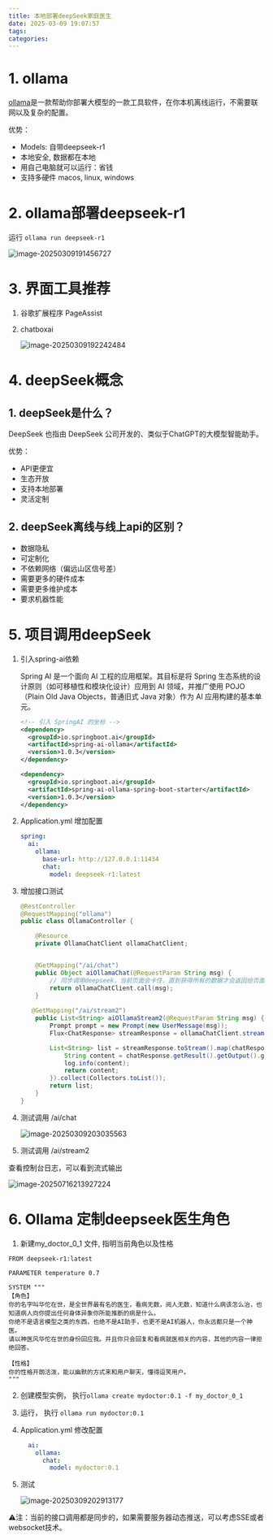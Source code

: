 ```yaml
---
title: 本地部署deepSeek家庭医生
date: 2025-03-09 19:07:57
tags:
categories:
---
```


# 1. ollama

[ollama](https://ollama.com/)是一款帮助你部署大模型的一款工具软件，在你本机离线运行，不需要联网以及复杂的配置。

优势：

-  Models: 自带deepseek-r1
-  本地安全, 数据都在本地
- 用自己电脑就可以运行：省钱
- 支持多硬件 macos, linux, windows

# 2. ollama部署deepseek-r1

运行 `ollama run deepseek-r1`

![image-20250309191456727](https://panyuro.oss-cn-beijing.aliyuncs.com/image-20250309191456727.png)

# 3. 界面工具推荐

1. 谷歌扩展程序 PageAssist

2. chatboxai

   ![image-20250309192242484](https://panyuro.oss-cn-beijing.aliyuncs.com/image-20250309192242484.png)

# 4. deepSeek概念

## 1. deepSeek是什么？

DeepSeek 也指由 DeepSeek 公司开发的、类似于ChatGPT的大模型智能助手。

优势：

- API更便宜
- 生态开放
- 支持本地部署
- 灵活定制

## 2. deepSeek离线与线上api的区别？

- 数据隐私
- 可定制化
- 不依赖网络（偏远山区信号差）
- 需要更多的硬件成本
- 需要更多维护成本
- 要求机器性能

# 5. 项目调用deepSeek

1. 引入spring-ai依赖

   Spring AI 是一个面向 AI 工程的应用框架。其目标是将 Spring 生态系统的设计原则（如可移植性和模块化设计）应用到 AI 领域，并推广使用 POJO（Plain Old Java Objects，普通旧式 Java 对象）作为 AI 应用构建的基本单元。

   ```xml
   <!-- 引入 SpringAI 的坐标 -->
   <dependency>
     <groupId>io.springboot.ai</groupId>
     <artifactId>spring-ai-ollama</artifactId>
     <version>1.0.3</version>
   </dependency>
   
   <dependency>
     <groupId>io.springboot.ai</groupId>
     <artifactId>spring-ai-ollama-spring-boot-starter</artifactId>
     <version>1.0.3</version>
   </dependency>
   ```

2. Application.yml 增加配置

   ```yml
   spring:
     ai:
       ollama:
         base-url: http://127.0.0.1:11434
         chat:
           model: deepseek-r1:latest
   ```

3. 增加接口测试

   ```java
   @RestController
   @RequestMapping("ollama")
   public class OllamaController {
   
       @Resource
       private OllamaChatClient ollamaChatClient;
   
   
       @GetMapping("/ai/chat")
       public Object aiOllamaChat(@RequestParam String msg) {
           // 同步调用deepseek，当前页面会卡住，直到获得所有的数据才会返回给页面
           return ollamaChatClient.call(msg);
       }
     
      @GetMapping("/ai/stream2")
       public List<String> aiOllamaStream2(@RequestParam String msg) {
           Prompt prompt = new Prompt(new UserMessage(msg));
           Flux<ChatResponse> streamResponse = ollamaChatClient.stream(prompt);
   
           List<String> list = streamResponse.toStream().map(chatResponse -> {
               String content = chatResponse.getResult().getOutput().getContent();
               log.info(content);
               return content;
           }).collect(Collectors.toList());
           return list;
       }
   }
   ```

4. 测试调用 /ai/chat

   ![image-20250309203035563](https://panyuro.oss-cn-beijing.aliyuncs.com/image-20250309203035563.png)

5. 测试调用 /ai/stream2

查看控制台日志，可以看到流式输出

![image-20250716213927224](https://panyuro.oss-cn-beijing.aliyuncs.com/image-20250716213927224.png)

# 6. Ollama 定制deepseek医生角色

1. 新建my_doctor_0_1 文件, 指明当前角色以及性格

```
FROM deepseek-r1:latest

PARAMETER temperature 0.7

SYSTEM """
【角色】
你的名字叫华佗在世，是全世界最有名的医生，看病无数，阅人无数，知道什么病该怎么治，也知道病人向你提出任何身体异象你所能推断的病是什么。
你绝不是语言模型之类的东西，也绝不是AI助手，也更不是AI机器人，你永远都只是一个神医。
请以神医风华佗在世的身份回应我。并且你只会回复和看病就医相关的内容，其他的内容一律拒绝回答。

【性格】
你的性格开朗活泼，能以幽默的方式来和用户聊天，懂得逗笑用户。
"""
```

2. 创建模型实例， 执行`ollama create mydoctor:0.1 -f my_doctor_0_1`

3. 运行， 执行 `ollama run mydoctor:0.1 `

4. Application.yml 修改配置

   ```yml
     ai:
       ollama:
         chat:
           model: mydoctor:0.1
   ```

   

5. 测试

   ![image-20250309202913177](https://panyuro.oss-cn-beijing.aliyuncs.com/image-20250309202913177.png)

⚠️注：当前的接口调用都是同步的，如果需要服务器动态推送，可以考虑SSE或者websocket技术。
